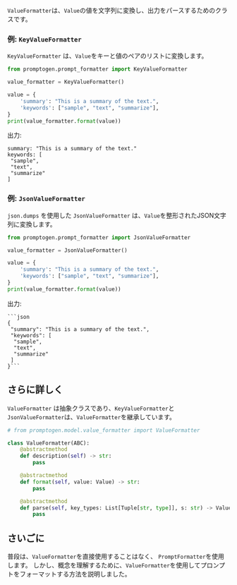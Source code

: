 `ValueFormatter`は、`Value`の値を文字列に変換し、出力をパースするためのクラスです。

### 例: `KeyValueFormatter`

`KeyValueFormatter` は、`Value`をキーと値のペアのリストに変換します。

```python
from promptogen.prompt_formatter import KeyValueFormatter

value_formatter = KeyValueFormatter()

value = {
    'summary': "This is a summary of the text.",
    'keywords': ["sample", "text", "summarize"],
}
print(value_formatter.format(value))
```

出力:

```console
summary: "This is a summary of the text."
keywords: [
 "sample",
 "text",
 "summarize"
]
```

### 例: `JsonValueFormatter`

`json.dumps` を使用した `JsonValueFormatter` は、`Value`を整形されたJSON文字列に変換します。

```python
from promptogen.prompt_formatter import JsonValueFormatter

value_formatter = JsonValueFormatter()

value = {
    'summary': "This is a summary of the text.",
    'keywords': ["sample", "text", "summarize"],
}
print(value_formatter.format(value))
```

出力:

````console
```json
{
 "summary": "This is a summary of the text.",
 "keywords": [
  "sample",
  "text",
  "summarize"
 ]
}```
````

## さらに詳しく

`ValueFormatter` は抽象クラスであり、`KeyValueFormatter`と`JsonValueFormatter`は、`ValueFormatter`を継承しています。

```python
# from promptogen.model.value_formatter import ValueFormatter

class ValueFormatter(ABC):
    @abstractmethod
    def description(self) -> str:
        pass

    @abstractmethod
    def format(self, value: Value) -> str:
        pass

    @abstractmethod
    def parse(self, key_types: List[Tuple[str, type]], s: str) -> Value:
        pass
```


## さいごに

普段は、`ValueFormatter`を直接使用することはなく、 `PromptFormatter`を使用します。
しかし、概念を理解するために、`ValueFormatter`を使用してプロンプトをフォーマットする方法を説明しました。
